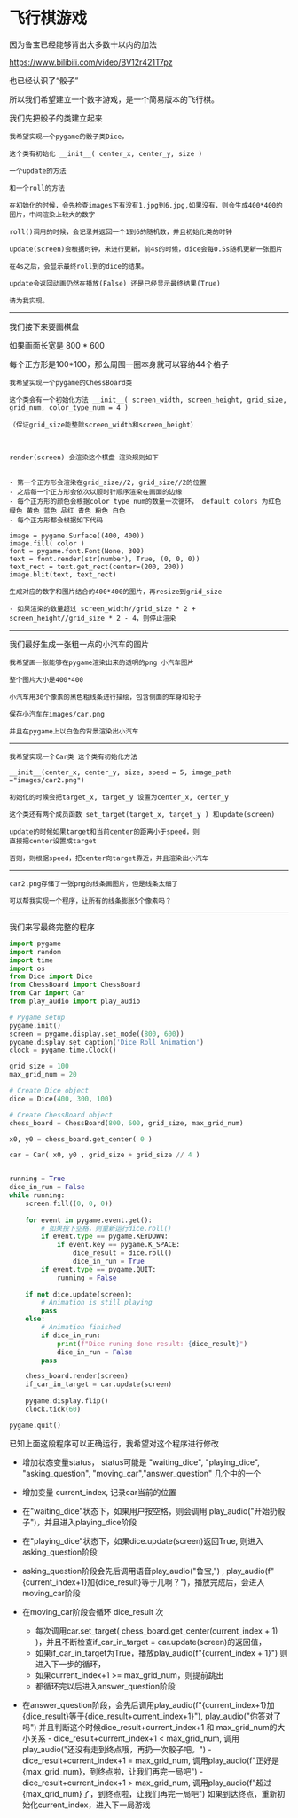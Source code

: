 # 飞行棋游戏

因为鲁宝已经能够背出大多数十以内的加法

https://www.bilibili.com/video/BV12r421T7pz

也已经认识了“骰子”

所以我们希望建立一个数字游戏，是一个简易版本的飞行棋。

我们先把骰子的类建立起来

```
我希望实现一个pygame的骰子类Dice，

这个类有初始化 __init__( center_x, center_y, size )

一个update的方法

和一个roll的方法

在初始化的时候，会先检查images下有没有1.jpg到6.jpg,如果没有，则会生成400*400的图片，中间渲染上较大的数字

roll()调用的时候，会记录并返回一个1到6的随机数，并且初始化类的时钟

update(screen)会根据时钟，来进行更新，前4s的时候，dice会每0.5s随机更新一张图片

在4s之后，会显示最终roll到的dice的结果。

update会返回动画仍然在播放(False) 还是已经显示最终结果(True)

请为我实现。
```

---

我们接下来要画棋盘

如果画面长宽是 800 * 600

每个正方形是100*100，那么周围一圈本身就可以容纳44个格子

```
我希望实现一个pygame的ChessBoard类

这个类会有一个初始化方法 __init__( screen_width, screen_height, grid_size, grid_num, color_type_num = 4 )

（保证grid_size能整除screen_width和screen_height）



render(screen) 会渲染这个棋盘 渲染规则如下


- 第一个正方形会渲染在grid_size//2, grid_size//2的位置
- 之后每一个正方形会依次以顺时针顺序渲染在画面的边缘
- 每个正方形的颜色会根据color_type_num的数量一次循环， default_colors 为红色 绿色 黄色 蓝色 品红 青色 粉色 白色
- 每个正方形都会根据如下代码

image = pygame.Surface((400, 400))
image.fill( color )
font = pygame.font.Font(None, 300)
text = font.render(str(number), True, (0, 0, 0))
text_rect = text.get_rect(center=(200, 200))
image.blit(text, text_rect)

生成对应的数字和图片结合的400*400的图片，再resize到grid_size

- 如果渲染的数量超过 screen_width//grid_size * 2 + screen_height//grid_size * 2 - 4，则停止渲染

```

---

我们最好生成一张粗一点的小汽车的图片

```
我希望画一张能够在pygame渲染出来的透明的png 小汽车图片

整个图片大小是400*400

小汽车用30个像素的黑色粗线条进行描绘，包含侧面的车身和轮子

保存小汽车在images/car.png

并且在pygame上以白色的背景渲染出小汽车
```

---


```
我希望实现一个Car类 这个类有初始化方法

__init__(center_x, center_y, size, speed = 5, image_path ="images/car2.png")

初始化的时候会把target_x, target_y 设置为center_x, center_y

这个类还有两个成员函数 set_target(target_x, target_y ) 和update(screen)

update的时候如果target和当前center的距离小于speed，则
直接把center设置成target

否则，则根据speed，把center向target靠近，并且渲染出小汽车
```

---

```
car2.png存储了一张png的线条画图片，但是线条太细了

可以帮我实现一个程序，让所有的线条膨胀5个像素吗？

```

---

我们来写最终完整的程序

```python
import pygame
import random
import time
import os
from Dice import Dice
from ChessBoard import ChessBoard
from Car import Car
from play_audio import play_audio

# Pygame setup
pygame.init()
screen = pygame.display.set_mode((800, 600))
pygame.display.set_caption('Dice Roll Animation')
clock = pygame.time.Clock()

grid_size = 100
max_grid_num = 20

# Create Dice object
dice = Dice(400, 300, 100)

# Create ChessBoard object
chess_board = ChessBoard(800, 600, grid_size, max_grid_num)

x0, y0 = chess_board.get_center( 0 )

car = Car( x0, y0 , grid_size + grid_size // 4 )


running = True
dice_in_run = False
while running:
    screen.fill((0, 0, 0))
    
    for event in pygame.event.get():
        # 如果按下空格，则重新运行dice.roll()
        if event.type == pygame.KEYDOWN:
            if event.key == pygame.K_SPACE:
                dice_result = dice.roll()
                dice_in_run = True
        if event.type == pygame.QUIT:
            running = False
    
    if not dice.update(screen):
        # Animation is still playing
        pass
    else:
        # Animation finished
        if dice_in_run:
            print(f"Dice runing done result: {dice_result}")
            dice_in_run = False
        pass

    chess_board.render(screen)
    if_car_in_target = car.update(screen)
    
    pygame.display.flip()
    clock.tick(60)

pygame.quit()
```

已知上面这段程序可以正确运行，我希望对这个程序进行修改

- 增加状态变量status， status可能是
"waiting_dice", "playing_dice", "asking_question", "moving_car","answer_question" 几个中的一个
- 增加变量 current_index, 记录car当前的位置

- 在"waiting_dice"状态下，如果用户按空格，则会调用 play_audio("开始扔骰子")，并且进入playing_dice阶段
- 在"playing_dice"状态下，如果dice.update(screen)返回True, 则进入asking_question阶段
- asking_question阶段会先后调用语音play_audio("鲁宝,") , play_audio(f"{current_index+1}加{dice_result}等于几啊？")，播放完成后，会进入moving_car阶段
- 在moving_car阶段会循环 dice_result 次
    -  每次调用car.set_target( chess_board.get_center(current_index + 1) )，并且不断检查if_car_in_target = car.update(screen)的返回值，
    - 如果if_car_in_target为True，播放play_audio(f"{current_index + 1}") 则进入下一步的循环，
    - 如果current_index+1 >= max_grid_num，则提前跳出
    - 都循环完以后进入answer_question阶段
- 在answer_question阶段，会先后调用play_audio(f"{current_index+1}加{dice_result}等于{dice_result+current_index+1}"), play_audio("你答对了吗")
    并且判断这个时候dice_result+current_index+1 和 max_grid_num的大小关系
        - dice_result+current_index+1 < max_grid_num, 调用play_audio("还没有走到终点哦，再扔一次骰子吧。")
        - dice_result+current_index+1 = max_grid_num, 调用play_audio(f"正好是{max_grid_num}，到终点啦，让我们再完一局吧")
        - dice_result+current_index+1 > max_grid_num, 调用play_audio(f"超过{max_grid_num}了，到终点啦，让我们再完一局吧")
    如果到达终点，重新初始化current_index，进入下一局游戏


